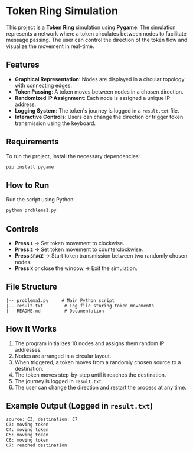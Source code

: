 # Token Ring Simulation

This project is a **Token Ring** simulation using **Pygame**. The simulation represents a network where a token circulates between nodes to facilitate message passing. The user can control the direction of the token flow and visualize the movement in real-time.

## Features
- **Graphical Representation**: Nodes are displayed in a circular topology with connecting edges.
- **Token Passing**: A token moves between nodes in a chosen direction.
- **Randomized IP Assignment**: Each node is assigned a unique IP address.
- **Logging System**: The token's journey is logged in a `result.txt` file.
- **Interactive Controls**: Users can change the direction or trigger token transmission using the keyboard.

## Requirements
To run the project, install the necessary dependencies:

```bash
pip install pygame
```

## How to Run
Run the script using Python:

```bash
python problema1.py
```

## Controls
- **Press `1`** → Set token movement to clockwise.
- **Press `2`** → Set token movement to counterclockwise.
- **Press `SPACE`** → Start token transmission between two randomly chosen nodes.
- **Press `X`** or close the window → Exit the simulation.

## File Structure
```
|-- problema1.py     # Main Python script
|-- result.txt        # Log file storing token movements
|-- README.md         # Documentation
```

## How It Works
1. The program initializes 10 nodes and assigns them random IP addresses.
2. Nodes are arranged in a circular layout.
3. When triggered, a token moves from a randomly chosen source to a destination.
4. The token moves step-by-step until it reaches the destination.
5. The journey is logged in `result.txt`.
6. The user can change the direction and restart the process at any time.

## Example Output (Logged in `result.txt`)
```
source: C3, destination: C7
C3: moving token
C4: moving token
C5: moving token
C6: moving token
C7: reached destination
```

